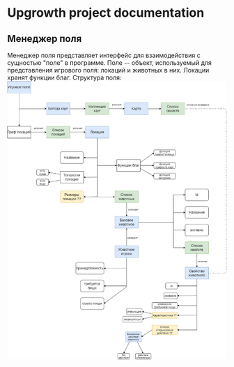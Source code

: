 # Upgrowth project documentation

## Менеджер поля

Менеджер поля представляет интерфейс для взаимодействия с сущностью "поле" в программе.
Поле -- объект, используемый для представления игрового поля: локаций и животных в них. Локации хранят функции благ.
Структура поля:
![Структура поля](./images/struct.png)